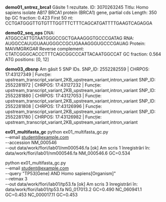 **demo01_sntrez_brca1**
Găsite 1 rezultate.
ID: 3070263245
Titlu: Homo sapiens isolate AB17 BRCA1 protein (BRCA1) gene, partial cds
Length: 350 bp
GC fraction: 0.423
First 50 nt: CCTGATGGGTTGTGTTTGGTTTCTTTCAGCATGATTTTGAAGTCAGAGGA

**demo02_seq_ops**
DNA: ATGGCCATTGTAATGGGCCGCTGAAAGGGTGCCCGATAG
RNA: AUGGCCAUUGUAAUGGGCCGCUGAAAGGGUGCCCGAUAG
Protein: MAIVMGR*KGAR*
Reverse complement: CTATCGGGCACCCTTTCAGCGGCCCATTACAATGGCCAT
GC fraction: 0.564
ATG positions: [0, 12]


**demo03_dbsnp**
Am găsit 5 SNP IDs.
SNP_ID: 2552282559 | CHRPOS: 17:43127349 | Funcție: upstream_transcript_variant,2KB_upstream_variant,intron_variant
SNP_ID: 2552281972 | CHRPOS: 17:43127232 | Funcție: upstream_transcript_variant,2KB_upstream_variant,intron_variant
SNP_ID: 2552281880 | CHRPOS: 17:43127053 | Funcție: upstream_transcript_variant,2KB_upstream_variant,intron_variant
SNP_ID: 2552281808 | CHRPOS: 17:43126996 | Funcție: upstream_transcript_variant,2KB_upstream_variant,intron_variant
SNP_ID: 2552281780 | CHRPOS: 17:43126982 | Funcție: upstream_transcript_variant,2KB_upstream_variant,intron_variant

**ex01_multifasta_gc**
python ex01_multifasta_gc.py \
  --email student@example.com \
  --accession NM_000546 \
  --out data/work/flori/lab01/nm000546.fa
[ok] Am scris 1 înregistrări în: data/work/flori/lab01/nm000546.fa
NM_000546.6     GC=0.534

python ex01_multifasta_gc.py \
  --email student@example.com \
  --query "TP53[Gene] AND Homo sapiens[Organism]" \
  --retmax 3 \
  --out data/work/flori/lab01/tp53.fa
[ok] Am scris 3 înregistrări în: data/work/flori/lab01/tp53.fa
NG_017013.2     GC=0.490
NC_060941.1     GC=0.453
NC_000017.11    GC=0.453